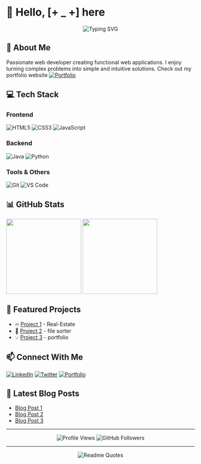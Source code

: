 # 👋 Hello, [+ _ +] here

<div align="center">
  <img src="https://readme-typing-svg.herokuapp.com?font=Fira+Code&pause=1000&color=2D9EF7&center=true&vCenter=true&width=435&lines=Web+Developer;Always+Learning+New+Technologies;Passionate+About+Clean+Code;Solving+complex+problems;Building+innovative+solutions" alt="Typing SVG" />
</div>

## 🚀 About Me

Passionate web developer creating  functional web applications. 
I enjoy turning complex problems into simple and intuitive solutions.
Check out my portfolio website 
[![Portfolio](https://img.shields.io/badge/-Portfolio-000000?style=flat-square&logo=firefox&logoColor=white)](https://minimalist-0portfolio.netlify.app/)


## 💻 Tech Stack

### Frontend
![HTML5](https://img.shields.io/badge/-HTML5-E34F26?style=flat-square&logo=html5&logoColor=white)
![CSS3](https://img.shields.io/badge/-CSS3-1572B6?style=flat-square&logo=css3&logoColor=white)
![JavaScript](https://img.shields.io/badge/-JavaScript-F7DF1E?style=flat-square&logo=javascript&logoColor=black)

### Backend
![Java](https://img.shields.io/badge/-Java-007396?style=flat-square&logo=java&logoColor=white)
![Python](https://img.shields.io/badge/-Python-3776AB?style=flat-square&logo=python&logoColor=white)

### Tools & Others
![Git](https://img.shields.io/badge/-Git-F05032?style=flat-square&logo=git&logoColor=white)
![VS Code](https://img.shields.io/badge/-VS%20Code-007ACC?style=flat-square&logo=visual-studio-code&logoColor=white)

## 📊 GitHub Stats
<a>
  <img height=200 align="center" src="https://github-readme-stats.vercel.app/api?username=hetch-4&theme=dark" />
</a>
<a>
  <img height=200 align="center" src="https://github-readme-stats.vercel.app/api/top-langs?username=hetch-4&layout=compact&langs_count=8&card_width=320&theme=dark" />
</a>
  

## 🌟 Featured Projects

- 🔥 [Project 1](https://real-estate-landing-page-jhd0.netlify.app/) - Real-Estate
- 🚀 [Project 2](https://github.com/hetch-4/sort-files) - file sorter
- 💡 [Project 3](https://minimalist-0portfolio.netlify.app/) - portfolio

## 📫 Connect With Me

[![LinkedIn](https://img.shields.io/badge/-LinkedIn-0077B5?style=flat-square&logo=linkedin&logoColor=white)](https://linkedin.com/in/hetch_)
[![Twitter](https://img.shields.io/badge/-Twitter-1DA1F2?style=flat-square&logo=twitter&logoColor=white)](https://twitter.com/pooltroon)
[![Portfolio](https://img.shields.io/badge/-Portfolio-000000?style=flat-square&logo=firefox&logoColor=white)](https://minimalist-0portfolio.netlify.app/)

## 📝 Latest Blog Posts

- [Blog Post 1](https://yourblog.com/post1)
- [Blog Post 2](https://yourblog.com/post2)
- [Blog Post 3](https://yourblog.com/post3)

---

<div align="center">
  <img src="https://komarev.com/ghpvc/?username=hetch-4&color=blueviolet" alt="Profile Views" />
  <img src="https://img.shields.io/github/followers/hetch-4?label=Follow&style=social" alt="GitHub Followers" />
</div>

---

<div align="center">
  <img src="https://quotes-github-readme.vercel.app/api?type=horizontal&theme=radical" alt="Readme Quotes" />
</div>
